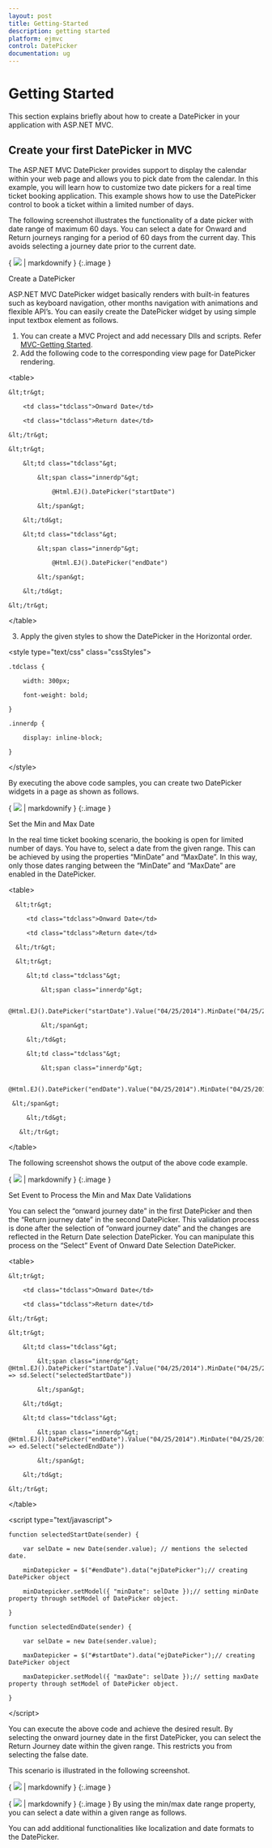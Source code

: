 ```yaml
---
layout: post
title: Getting-Started
description: getting started
platform: ejmvc
control: DatePicker
documentation: ug
---
```


# Getting Started

This section explains briefly about how to create a DatePicker in your application with ASP.NET MVC.

## Create your first DatePicker in MVC

The ASP.NET MVC DatePicker provides support to display the calendar within your web page and allows you to pick date from the calendar. In this example, you will learn how to customize two date pickers for a real time ticket booking application. This example shows how to use the DatePicker control to book a ticket within a limited number of days. 

The following screenshot illustrates the functionality of a date picker with date range of maximum 60 days. You can select a date for Onward and Return journeys ranging for a period of 60 days from the current day. This avoids selecting a journey date prior to the current date.



{ ![](Getting-Started_images/Getting-Started_img1.png) | markdownify }
{:.image }


Create a DatePicker 

ASP.NET MVC DatePicker widget basically renders with built-in features such as keyboard navigation, other months navigation with animations and flexible API’s. You can easily create the DatePicker widget by using simple input textbox element as follows.

1. You can create a MVC Project and add necessary Dlls and scripts. Refer [MVC-Getting Started](http://help.syncfusion.com/ug/js/Documents/gettingstartedwithmv.htm).
2. Add the following code to the corresponding view page for DatePicker rendering.



&lt;table&gt;

    &lt;tr&gt;

        <td class="tdclass">Onward Date</td>

        <td class="tdclass">Return date</td>

    &lt;/tr&gt;

    &lt;tr&gt;

        &lt;td class="tdclass"&gt;

            &lt;span class="innerdp"&gt;

                @Html.EJ().DatePicker("startDate")

            &lt;/span&gt;

        &lt;/td&gt;

        &lt;td class="tdclass"&gt;

            &lt;span class="innerdp"&gt;

                @Html.EJ().DatePicker("endDate")

            &lt;/span&gt;

        &lt;/td&gt;

    &lt;/tr&gt;

&lt;/table&gt;



3. Apply the given styles to show the DatePicker in the Horizontal order.





&lt;style type="text/css" class="cssStyles"&gt;

    .tdclass {

        width: 300px;

        font-weight: bold;

    }

    .innerdp {

        display: inline-block;

    }

&lt;/style&gt;



By executing the above code samples, you can create two DatePicker widgets in a page as shown as follows.



{ ![](Getting-Started_images/Getting-Started_img2.png) | markdownify }
{:.image }


Set the Min and Max Date

In the real time ticket booking scenario, the booking is open for limited number of days. You have to, select a date from the given range. This can be achieved by using the properties “MinDate” and “MaxDate”. In this way, only those dates ranging between the “MinDate” and “MaxDate” are enabled in the DatePicker.



  &lt;table&gt;

      &lt;tr&gt;

         <td class="tdclass">Onward Date</td>

         <td class="tdclass">Return date</td>

      &lt;/tr&gt;

      &lt;tr&gt;

         &lt;td class="tdclass"&gt;

             &lt;span class="innerdp"&gt;

                     @Html.EJ().DatePicker("startDate").Value("04/25/2014").MinDate("04/25/2014").MaxDate("06/24/2014")

             &lt;/span&gt;

         &lt;/td&gt;

         &lt;td class="tdclass"&gt;

             &lt;span class="innerdp"&gt;

                 @Html.EJ().DatePicker("endDate").Value("04/25/2014").MinDate("04/25/2014").MaxDate("06/24/2014")

     &lt;/span&gt;

         &lt;/td&gt;

       &lt;/tr&gt;

  &lt;/table&gt;





The following screenshot shows the output of the above code example.



{ ![](Getting-Started_images/Getting-Started_img3.png) | markdownify }
{:.image }


Set Event to Process the Min and Max Date Validations

You can select the “onward journey date” in the first DatePicker and then the “Return journey date” in the second DatePicker. This validation process is done after the selection of “onward journey date” and the changes are reflected in the Return Date selection DatePicker. You can manipulate this process on the “Select” Event of Onward Date Selection DatePicker.





&lt;table&gt;

    &lt;tr&gt;

        <td class="tdclass">Onward Date</td>

        <td class="tdclass">Return date</td>

    &lt;/tr&gt;

    &lt;tr&gt;

        &lt;td class="tdclass"&gt;

            &lt;span class="innerdp"&gt;                @Html.EJ().DatePicker("startDate").Value("04/25/2014").MinDate("04/25/2014").MaxDate("06/24/2014").ClientSideEvents(sd => sd.Select("selectedStartDate"))

            &lt;/span&gt;

        &lt;/td&gt;

        &lt;td class="tdclass"&gt;

            &lt;span class="innerdp"&gt;                @Html.EJ().DatePicker("endDate").Value("04/25/2014").MinDate("04/25/2014").MaxDate("06/24/2014").ClientSideEvents(ed => ed.Select("selectedEndDate"))

            &lt;/span&gt;

        &lt;/td&gt;

    &lt;/tr&gt;

&lt;/table&gt;





&lt;script type="text/javascript"&gt;

    function selectedStartDate(sender) {

        var selDate = new Date(sender.value); // mentions the selected date.

        minDatepicker = $("#endDate").data("ejDatePicker");// creating DatePicker object

        minDatepicker.setModel({ "minDate": selDate });// setting minDate property through setModel of DatePicker object.

    }

    function selectedEndDate(sender) {

        var selDate = new Date(sender.value);

        maxDatepicker = $("#startDate").data("ejDatePicker");// creating DatePicker object

        maxDatepicker.setModel({ "maxDate": selDate });// setting maxDate property through setModel of DatePicker object.

    }

&lt;/script&gt;



You can execute the above code and achieve the desired result. By selecting the onward journey date in the first DatePicker, you can select the Return Journey date within the given range. This restricts you from selecting the false date.

This scenario is illustrated in the following screenshot.



{ ![](Getting-Started_images/Getting-Started_img4.png) | markdownify }
{:.image }


{ ![](Getting-Started_images/Getting-Started_img5.png) | markdownify }
{:.image }
By using the min/max date range property, you can select a date within a given range as follows. 

You can add additional functionalities like localization and date formats to the DatePicker.

